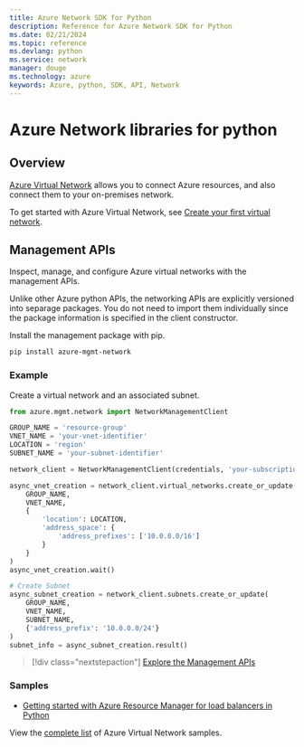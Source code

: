```yaml
---
title: Azure Network SDK for Python
description: Reference for Azure Network SDK for Python
ms.date: 02/21/2024
ms.topic: reference
ms.devlang: python
ms.service: network
manager: douge
ms.technology: azure
keywords: Azure, python, SDK, API, Network
---
```

# Azure Network libraries for python

## Overview

[Azure Virtual Network](/azure/virtual-network/virtual-networks-overview) allows you to connect Azure resources, and also connect them to your on-premises network.

To get started with Azure Virtual Network, see [Create your first virtual network](/azure/virtual-network/virtual-network-get-started-vnet-subnet).

## Management APIs

Inspect, manage, and configure Azure virtual networks with the management APIs.

Unlike other Azure python APIs, the networking APIs are explicitly versioned into separage packages. You do not need to import them individually since the package information is specified in the client constructor.

Install the management package with pip.

```bash
pip install azure-mgmt-network
```

### Example

Create a virtual network and an associated subnet.

```python
from azure.mgmt.network import NetworkManagementClient

GROUP_NAME = 'resource-group'
VNET_NAME = 'your-vnet-identifier'
LOCATION = 'region'
SUBNET_NAME = 'your-subnet-identifier'

network_client = NetworkManagementClient(credentials, 'your-subscription-id')

async_vnet_creation = network_client.virtual_networks.create_or_update(
    GROUP_NAME,
    VNET_NAME,
    {
        'location': LOCATION,
        'address_space': {
            'address_prefixes': ['10.0.0.0/16']
        }
    }
)
async_vnet_creation.wait()

# Create Subnet
async_subnet_creation = network_client.subnets.create_or_update(
    GROUP_NAME,
    VNET_NAME,
    SUBNET_NAME,
    {'address_prefix': '10.0.0.0/24'}
)
subnet_info = async_subnet_creation.result()
```

> [!div class="nextstepaction"]
> [Explore the Management APIs](/python/api/overview/azure/network/management)

### Samples

* [Getting started with Azure Resource Manager for load balancers in Python](https://azure.microsoft.com/en-us/resources/samples/network-python-manage-loadbalancer/)

View the [complete list](https://azure.microsoft.com/en-us/resources/samples/?platform=python&term=virtual%20network) of Azure Virtual Network samples.